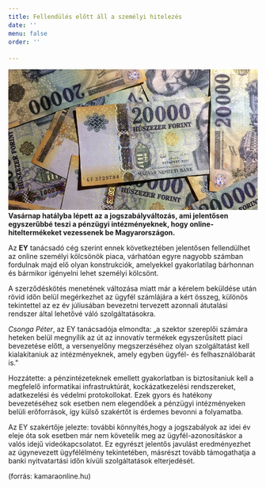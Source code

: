 ```yaml
---
title: Fellendülés előtt áll a személyi hitelezés
date: ''
menu: false
order: ''

---
```

**![](/uploads/10.jpg)Vasárnap hatályba lépett az a jogszabályváltozás, ami jelentősen egyszerűbbé teszi a pénzügyi intézményeknek, hogy online-hiteltermékeket vezessenek be Magyarországon.**

Az **EY** tanácsadó cég szerint ennek következtében jelentősen fellendülhet az online személyi kölcsönök piaca, várhatóan egyre nagyobb számban fordulnak majd elő olyan konstrukciók, amelyekkel gyakorlatilag bárhonnan és bármikor igényelni lehet személyi kölcsönt.

A szerződéskötés menetének változása miatt már a kérelem beküldése után rövid időn belül megérkezhet az ügyfél számlájára a kért összeg, különös tekintettel az ez év júliusában bevezetni tervezett azonnali átutalási rendszer által lehetővé váló szolgáltatásokra.

_Csonga Péter_, az EY tanácsadója elmondta: „a szektor szereplői számára heteken belül megnyílik az út az innovatív termékek egyszerűsített piaci bevezetése előtt, a versenyelőny megszerzéséhez olyan szolgáltatást kell kialakítaniuk az intézményeknek, amely egyben ügyfél- és felhasználóbarát is."

Hozzátette: a pénzintézeteknek emellett gyakorlatban is biztosítaniuk kell a megfelelő informatikai infrastruktúrát, kockázatkezelési rendszereket, adatkezelési és védelmi protokollokat. Ezek gyors és hatékony bevezetéséhez sok esetben nem elegendőek a pénzügyi intézményeken belüli erőforrások, így külső szakértőt is érdemes bevonni a folyamatba.

Az EY szakértője jelezte: további könnyítés,hogy a jogszabályok az idei év eleje óta sok esetben már nem követelik meg az ügyfél-azonosításkor a valós idejű videókapcsolatot. Ez egyrészt jelentős javulást eredményezhet az úgynevezett ügyfélélmény tekintetében, másrészt tovább támogathatja a banki nyitvatartási időn kívüli szolgáltatások elterjedését.

(forrás: kamaraonline.hu)
